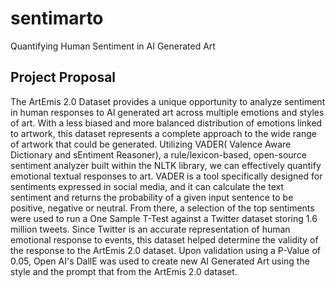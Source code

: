 # sentimarto
Quantifying Human Sentiment in AI Generated Art

## Project Proposal
The ArtEmis 2.0 Dataset provides a unique opportunity to analyze sentiment in human responses to AI generated art
across multiple emotions and styles of art. With a less biased and more balanced distribution of emotions linked
to artwork, this dataset represents a complete approach to the wide range of artwork that could be generated.
Utilizing VADER( Valence Aware Dictionary and sEntiment Reasoner), a rule/lexicon-based, open-source sentiment analyzer built within the NLTK library,
we can effectively quantify emotional textual responses to art. VADER is a tool specifically designed for sentiments
expressed in social media, and it can calculate the text sentiment and returns the probability of a given input sentence
to be positive, negative or neutral. From there, a selection of the top sentiments were used to run a One Sample
T-Test against a Twitter dataset storing 1.6 million tweets. Since Twitter is an accurate representation
of human emotional response to events, this dataset helped determine the validity of the response to the 
ArtEmis 2.0 dataset. Upon validation using a P-Value of 0.05, Open AI's DallE was used to create new AI Generated
Art using the style and the prompt that from the ArtEmis 2.0 dataset.
